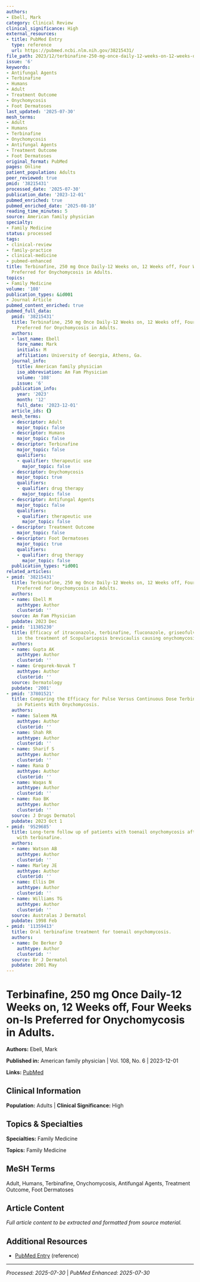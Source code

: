 ```yaml
---
authors:
- Ebell, Mark
category: Clinical Review
clinical_significance: High
external_resources:
- title: PubMed Entry
  type: reference
  url: https://pubmed.ncbi.nlm.nih.gov/38215431/
file_path: 2023/12/terbinafine-250-mg-once-daily-12-weeks-on-12-weeks-off-four.md
issue: '6'
keywords:
- Antifungal Agents
- Terbinafine
- Humans
- Adult
- Treatment Outcome
- Onychomycosis
- Foot Dermatoses
last_updated: '2025-07-30'
mesh_terms:
- Adult
- Humans
- Terbinafine
- Onychomycosis
- Antifungal Agents
- Treatment Outcome
- Foot Dermatoses
original_format: PubMed
pages: Online
patient_population: Adults
peer_reviewed: true
pmid: '38215431'
processed_date: '2025-07-30'
publication_date: '2023-12-01'
pubmed_enriched: true
pubmed_enriched_date: '2025-08-10'
reading_time_minutes: 5
source: American family physician
specialty:
- Family Medicine
status: processed
tags:
- clinical-review
- family-practice
- clinical-medicine
- pubmed-enhanced
title: Terbinafine, 250 mg Once Daily-12 Weeks on, 12 Weeks off, Four Weeks on-Is
  Preferred for Onychomycosis in Adults.
topics:
- Family Medicine
volume: '108'
publication_types: &id001
- Journal Article
pubmed_content_enriched: true
pubmed_full_data:
  pmid: '38215431'
  title: Terbinafine, 250 mg Once Daily-12 Weeks on, 12 Weeks off, Four Weeks on-Is
    Preferred for Onychomycosis in Adults.
  authors:
  - last_name: Ebell
    fore_name: Mark
    initials: M
    affiliation: University of Georgia, Athens, Ga.
  journal_info:
    title: American family physician
    iso_abbreviation: Am Fam Physician
    volume: '108'
    issue: '6'
  publication_info:
    year: '2023'
    month: '12'
    full_date: '2023-12-01'
  article_ids: {}
  mesh_terms:
  - descriptor: Adult
    major_topic: false
  - descriptor: Humans
    major_topic: false
  - descriptor: Terbinafine
    major_topic: false
    qualifiers:
    - qualifier: therapeutic use
      major_topic: false
  - descriptor: Onychomycosis
    major_topic: true
    qualifiers:
    - qualifier: drug therapy
      major_topic: false
  - descriptor: Antifungal Agents
    major_topic: false
    qualifiers:
    - qualifier: therapeutic use
      major_topic: false
  - descriptor: Treatment Outcome
    major_topic: false
  - descriptor: Foot Dermatoses
    major_topic: true
    qualifiers:
    - qualifier: drug therapy
      major_topic: false
  publication_types: *id001
related_articles:
- pmid: '38215431'
  title: Terbinafine, 250 mg Once Daily-12 Weeks on, 12 Weeks off, Four Weeks on-Is
    Preferred for Onychomycosis in Adults.
  authors:
  - name: Ebell M
    authtype: Author
    clusterid: ''
  source: Am Fam Physician
  pubdate: 2023 Dec
- pmid: '11385230'
  title: Efficacy of itraconazole, terbinafine, fluconazole, griseofulvin and ketoconazole
    in the treatment of Scopulariopsis brevicaulis causing onychomycosis of the toes.
  authors:
  - name: Gupta AK
    authtype: Author
    clusterid: ''
  - name: Gregurek-Novak T
    authtype: Author
    clusterid: ''
  source: Dermatology
  pubdate: '2001'
- pmid: '37801521'
  title: Comparing the Efficacy for Pulse Versus Continuous Dose Terbinafine Therapy
    in Patients With Onychomycosis.
  authors:
  - name: Saleem MA
    authtype: Author
    clusterid: ''
  - name: Shah RR
    authtype: Author
    clusterid: ''
  - name: Sharif S
    authtype: Author
    clusterid: ''
  - name: Rana D
    authtype: Author
    clusterid: ''
  - name: Waqas N
    authtype: Author
    clusterid: ''
  - name: Rao BK
    authtype: Author
    clusterid: ''
  source: J Drugs Dermatol
  pubdate: 2023 Oct 1
- pmid: '9529685'
  title: Long-term follow up of patients with toenail onychomycosis after treatment
    with terbinafine.
  authors:
  - name: Watson AB
    authtype: Author
    clusterid: ''
  - name: Marley JE
    authtype: Author
    clusterid: ''
  - name: Ellis DH
    authtype: Author
    clusterid: ''
  - name: Williams TG
    authtype: Author
    clusterid: ''
  source: Australas J Dermatol
  pubdate: 1998 Feb
- pmid: '11359413'
  title: Oral terbinafine treatment for toenail onychomycosis.
  authors:
  - name: De Berker D
    authtype: Author
    clusterid: ''
  source: Br J Dermatol
  pubdate: 2001 May
---
```


# Terbinafine, 250 mg Once Daily-12 Weeks on, 12 Weeks off, Four Weeks on-Is Preferred for Onychomycosis in Adults.

**Authors:** Ebell, Mark

**Published in:** American family physician | Vol. 108, No. 6 | 2023-12-01

**Links:** [PubMed](https://pubmed.ncbi.nlm.nih.gov/38215431/)

## Clinical Information

**Population:** Adults | **Clinical Significance:** High

## Topics & Specialties

**Specialties:** Family Medicine

**Topics:** Family Medicine

## MeSH Terms

Adult, Humans, Terbinafine, Onychomycosis, Antifungal Agents, Treatment Outcome, Foot Dermatoses

## Article Content

*Full article content to be extracted and formatted from source material.*

## Additional Resources

- [PubMed Entry](https://pubmed.ncbi.nlm.nih.gov/38215431/) (reference)

---

*Processed: 2025-07-30* | *PubMed Enhanced: 2025-07-30*
